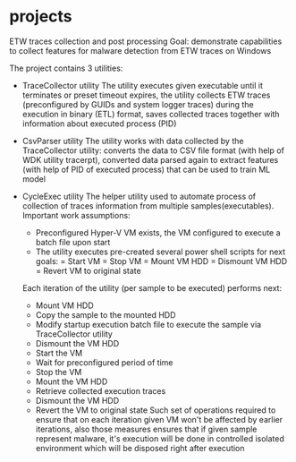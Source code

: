 # projects
ETW traces collection and post processing
Goal: demonstrate capabilities to collect features for malware detection from ETW traces on Windows

The project contains 3 utilities:
- TraceCollector utility
  The utility executes given executable until it terminates or preset timeout expires, the utility collects ETW traces (preconfigured by GUIDs and system logger traces)
  during the execution in binary (ETL) format, saves collected traces together with information about executed process (PID)
- CsvParser utility
  The utility works with data collected by the TraceCollector utility: converts the data to CSV file format (with help of WDK utility tracerpt),
  converted data parsed again to extract features (with help of PID of executed process) that can be used to train ML model
- CycleExec utility
  The helper utility used to automate process of collection of traces information from multiple samples(executables).
  Important work assumptions:
  - Preconfigured Hyper-V VM exists, the VM configured to execute a batch file upon start
  - The utility executes pre-created several power shell scripts for next goals:
    = Start VM
    = Stop VM
    = Mount VM HDD
    = Dismount VM HDD
    = Revert VM to original state
    
  Each iteration of the utility (per sample to be executed) performs next:
  - Mount VM HDD
  - Copy the sample to the mounted HDD
  - Modify startup execution batch file to execute the sample via TraceCollector utility
  - Dismount the VM HDD
  - Start the VM
  - Wait for preconfigured period of time
  - Stop the VM
  - Mount the VM HDD
  - Retrieve collected execution traces
  - Dismount the VM HDD
  - Revert the VM to original state
  Such set of operations required to ensure that on each iteration given VM won't be affected by earlier iterations, also those measures ensures that if given sample 
  represent malware, it's execution will be done in controlled isolated environment which will be disposed right after execution
  
